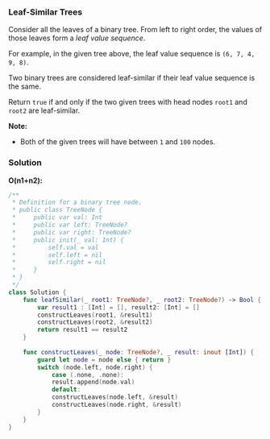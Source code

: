 
### Leaf-Similar Trees

Consider all the leaves of a binary tree.  From left to right order, the values of those leaves form a *leaf value sequence*.



For example, in the given tree above, the leaf value sequence is `(6, 7, 4, 9, 8)`.

Two binary trees are considered leaf-similar if their leaf value sequence is the same.

Return `true` if and only if the two given trees with head nodes `root1` and `root2` are leaf-similar.

__Note:__
* Both of the given trees will have between `1` and `100` nodes.

### Solution
__O(n1+n2):__
```Swift
/**
 * Definition for a binary tree node.
 * public class TreeNode {
 *     public var val: Int
 *     public var left: TreeNode?
 *     public var right: TreeNode?
 *     public init(_ val: Int) {
 *         self.val = val
 *         self.left = nil
 *         self.right = nil
 *     }
 * }
 */
class Solution {
    func leafSimilar(_ root1: TreeNode?, _ root2: TreeNode?) -> Bool {
        var result1 : [Int] = [], result2: [Int] = []
        constructLeaves(root1, &result1)
        constructLeaves(root2, &result2)
        return result1 == result2
    }
    
    func constructLeaves(_ node: TreeNode?, _ result: inout [Int]) {
        guard let node = node else { return }
        switch (node.left, node.right) {
            case (.none, .none):
            result.append(node.val)
            default:
            constructLeaves(node.left, &result)
            constructLeaves(node.right, &result)
        }
    }
}
```